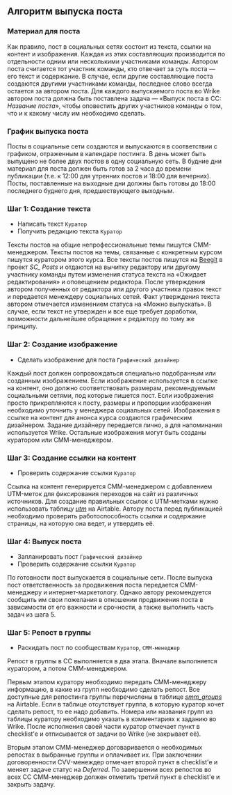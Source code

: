## Алгоритм выпуска поста

### Материал для поста

Как правило, пост в социальных сетях состоит из текста, ссылки на контент и изображения. Каждая из этих составляющих производится по отдельности одним или несколькими участниками команды. Автором поста считается тот участник команды, кто отвечает за суть поста — его текст и содержание. В случае, если другие составляющие поста создаются другими участниками команды, последнее слово всегда остается за автором поста. Для каждого выпускаемого поста во Wrike автором поста должна быть поставлена задача — «Выпуск поста в CC: *Название поста*», чтобы оповестить других участников команды о том, что и к какому числу им необходимо сделать.

### График выпуска поста

Посты в социальные сети создаются и выпускаются в соответствии с графиком, отраженным в календаре постинга. В день может быть выпущено не более двух постов в одну социальную сеть. В будние дни материал для поста должен быть готов за 2 часа до времени публикации (т.е. к 12:00 для утренних постов и 18:00 для вечерних). Посты, поставленные на выходные дни должны быть готовы до 18:00 последнего буднего дня, предшествующего выходным.

### Шаг 1: Создание текста

* Написать текст `Куратор`
* Получить редакцию текста `Куратор`

Тексты постов на общие непрофессиональные темы пишутся СММ-менеджером. Тексты постов на темы, связанные с конкретным курсом пишутся куратором этого курса. Все тексты постов пишутся на [Beegit](https://beegit.com) в проект *SC\_ Posts* и отдаются на вычитку редактору или другому участнику команды путем изменения статуса текста на «Ожидает редактирования» и оповещением редактора. После утверждения автором полученных от редактора или другого участника правок текст и передается менеждеру социальных сетей. Факт утверждения текста автором отмечается изменением статуса на «Можно выпускать». В случае, если текст не утвержден и все еще требует доработки, возможности дальнейшее обращение к редактору по тому же принципу.

### Шаг 2: Создание изображение

* Сделать изображение для поста `Графический дизайнер`

Каждый пост должен сопровождаться специально подобранным или созданным изображением. Если изображение используется в ссылке на контент, оно должно соответствовать размерам, рекомендуемым социальными сетями, под которые пишется пост. Если изображения просто прикрепляются к посту, размеры и пропорции изображения необходимо уточнить у менеджера социальных сетей. Изображения в ссылке на контент для анонса курса создаются графическим дизайнером. Задание дизайнеру передается лично, а для напоминания используется Wrike. Остальные изображения могут быть созданы куратором или СММ-менеджером.

### Шаг 3: Создание ссылки на контент

* Проверить содержание ссылки `Куратор`

Ссылка на контент генерируется СММ-менеджером с добавлением UTM-меток для фиксирования переходов на сайт из различных источников. Для создание правильных ссылок с UTM-метками нужно использовать таблицу [*utm*](https://airtable.com/tblTXAm8GksHtF44D/viwpwGoNd5pY3ztzY) на Airtable. Автору поста перед публикацией необходимо проверить работоспособность ссылки и содержание страницы, на которую она ведет, и утвердить её.

### Шаг 4: Выпуск поста

* Запланировать пост `Графический дизайнер`
* Проверить содержание ссылки `Куратор`

По готовности пост выпускается в социальные сети. После выпуска пост ответственность за продвижения поста передается СММ-менеджеру и интернет-маркетологу. Однако автору рекомендуется сообщить им свои пожелания в отношении продвижения поста в зависимости от его важности и срочности, а также выполнить часть задач из шага 5.

### Шаг 5: Репост в группы

* Раскидать пост по сообществам `Куратор`, `СММ-менеджер`

Репост в группы в СС выполняется в два этапа. Вначале выполняется куратором, а потом СММ-менеджером.

Первым этапом куратору необходимо передать СММ-менеджеру информацию, в какие из групп необходимо сделать репост. Все доступные для репостинга группы перечислены в таблице [*smm_groups*](https://airtable.com/tblrextNT8G0D71Eb/viwWQMu3jN5XLtily) на Airtable. Если в таблице отсутствует группа, в которую куратор хочет сделать репост, то ее надо добавить. Номера или названия групп из таблицы куратору необходимо указать в комментариях к заданию во Wrike. После исполнения своей части куратор отмечает пункт в checklist'e и отписывается от задачи во Wrike (не закрывает её).

Вторым этапом СММ-менеджер договаривается о необходимых репостах в выбранные группы и оплачивает их. При заключении договоренности CVV-менеждер отмечает второй пункт в checklist'e и меняет задаче статус на *Deferred*. По завершении всех репостов во всех СС СММ-менеджер должен отметить третий пункт в checklist'е и закрыть задачу.
